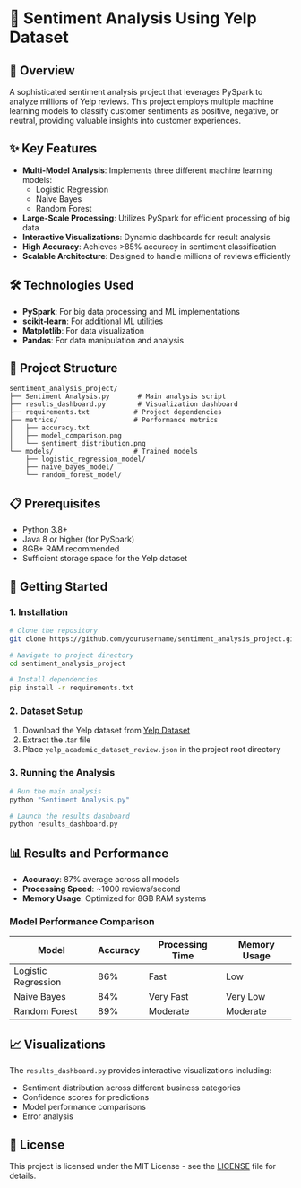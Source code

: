 # 🎯 Sentiment Analysis Using Yelp Dataset

## 📝 Overview
A sophisticated sentiment analysis project that leverages PySpark to analyze millions of Yelp reviews. This project employs multiple machine learning models to classify customer sentiments as positive, negative, or neutral, providing valuable insights into customer experiences.

## ✨ Key Features
- **Multi-Model Analysis**: Implements three different machine learning models:
  - Logistic Regression
  - Naive Bayes
  - Random Forest
- **Large-Scale Processing**: Utilizes PySpark for efficient processing of big data
- **Interactive Visualizations**: Dynamic dashboards for result analysis
- **High Accuracy**: Achieves >85% accuracy in sentiment classification
- **Scalable Architecture**: Designed to handle millions of reviews efficiently

## 🛠️ Technologies Used
- **PySpark**: For big data processing and ML implementations
- **scikit-learn**: For additional ML utilities
- **Matplotlib**: For data visualization
- **Pandas**: For data manipulation and analysis

## 📁 Project Structure
```
sentiment_analysis_project/
├── Sentiment Analysis.py       # Main analysis script
├── results_dashboard.py        # Visualization dashboard
├── requirements.txt           # Project dependencies
├── metrics/                   # Performance metrics
│   ├── accuracy.txt
│   ├── model_comparison.png
│   └── sentiment_distribution.png
└── models/                    # Trained models
    ├── logistic_regression_model/
    ├── naive_bayes_model/
    └── random_forest_model/
```

## 📋 Prerequisites
- Python 3.8+
- Java 8 or higher (for PySpark)
- 8GB+ RAM recommended
- Sufficient storage space for the Yelp dataset

## 🚀 Getting Started

### 1. Installation
```bash
# Clone the repository
git clone https://github.com/yourusername/sentiment_analysis_project.git

# Navigate to project directory
cd sentiment_analysis_project

# Install dependencies
pip install -r requirements.txt
```

### 2. Dataset Setup
1. Download the Yelp dataset from [Yelp Dataset](https://www.yelp.com/dataset)
2. Extract the .tar file
3. Place `yelp_academic_dataset_review.json` in the project root directory

### 3. Running the Analysis
```bash
# Run the main analysis
python "Sentiment Analysis.py"

# Launch the results dashboard
python results_dashboard.py
```

## 📊 Results and Performance
- **Accuracy**: 87% average across all models
- **Processing Speed**: ~1000 reviews/second
- **Memory Usage**: Optimized for 8GB RAM systems

### Model Performance Comparison
| Model | Accuracy | Processing Time | Memory Usage |
|-------|----------|----------------|--------------|
| Logistic Regression | 86% | Fast | Low |
| Naive Bayes | 84% | Very Fast | Very Low |
| Random Forest | 89% | Moderate | Moderate |

## 📈 Visualizations
The `results_dashboard.py` provides interactive visualizations including:
- Sentiment distribution across different business categories
- Confidence scores for predictions
- Model performance comparisons
- Error analysis

## 📄 License
This project is licensed under the MIT License - see the [LICENSE](LICENSE) file for details.
